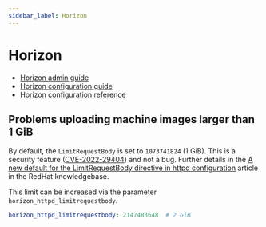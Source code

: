 ```yaml
---
sidebar_label: Horizon
---
```


# Horizon

* [Horizon admin guide](https://docs.openstack.org/horizon/latest/admin/index.html)
* [Horizon configuration guide](https://docs.openstack.org/horizon/latest/configuration/index.html)
* [Horizon configuration reference](https://docs.openstack.org/horizon/latest/configuration/settings.html)

## Problems uploading machine images larger than 1 GiB

By default, the `LimitRequestBody` is set to `1073741824` (1 GiB).
This is a security feature ([CVE-2022-29404](https://access.redhat.com/security/cve/CVE-2022-29404))
and not a bug. Further details in the
[A new default for the LimitRequestBody directive in httpd configuration](https://access.redhat.com/articles/6975397)
article in the RedHat knowledgebase.

This limit can be increased via the parameter `horizon_httpd_limitrequestbody`.

```yaml title="environments/kolla/configuration.yml"
horizon_httpd_limitrequestbody: 2147483648  # 2 GiB
```
